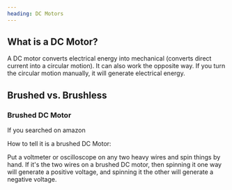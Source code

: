 ```yaml
---
heading: DC Motors
---
```


## What is a DC Motor?


A DC motor converts electrical energy into mechanical (converts direct current into a circular motion). It can also work the opposite way. If you turn the circular motion manually, it will generate electrical energy.

## Brushed vs. Brushless

### Brushed DC Motor

If you searched on amazon

How to tell it is a brushed DC Motor:



Put a voltmeter or oscilloscope on any two heavy wires and spin things by hand. If it's the two wires on a brushed DC motor, then spinning it one way will generate a positive voltage, and spinning it the other will generate a negative voltage.
